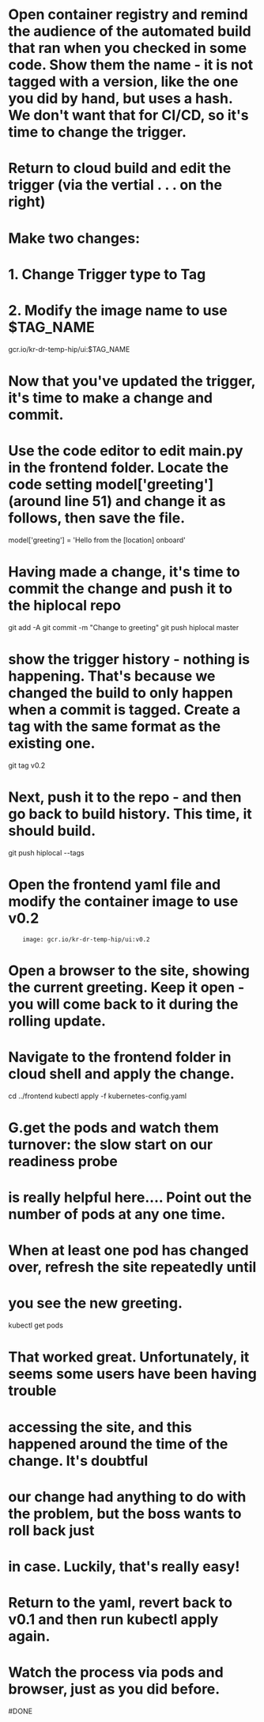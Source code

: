 # Open container registry and remind the audience of the automated build that ran when you checked in some code.  Show them the name - it is not tagged with a version, like the one you did by hand, but uses a hash. We don't want that for CI/CD, so it's time to change the trigger.

# Return to cloud build and edit the  trigger (via the vertial . . . on the right)

# Make two changes: 
# 1. Change Trigger type to Tag
# 2. Modify the image name to use $TAG_NAME

gcr.io/kr-dr-temp-hip/ui:$TAG_NAME

# Now that you've updated the trigger, it's time to make a change and commit.

# Use the code editor to edit main.py in the frontend folder. Locate the code setting model['greeting'] (around line 51) and change it as follows, then save the file.

 model['greeting'] = 'Hello from the [location] onboard'

# Having made a change, it's time to commit the change and push it to the hiplocal repo

git add -A
git commit -m "Change to greeting"
git push hiplocal master

# show the trigger history - nothing is happening. That's because we changed the build to only happen when a commit is tagged.  Create a tag with the same format as the existing one.

git tag v0.2

# Next, push it to the repo - and then go back to build history. This time, it should build.

git push hiplocal --tags


# Open the frontend yaml file and modify the container image to use v0.2

        image: gcr.io/kr-dr-temp-hip/ui:v0.2

# Open a browser to the site, showing the current greeting. Keep it open - you will come back to it during the rolling update.

# Navigate to the frontend folder in cloud shell and apply the change. 

cd ../frontend
kubectl apply -f kubernetes-config.yaml

# G.get the pods and watch them turnover: the slow start on our readiness probe 
# is really helpful here....  Point out the number of pods at any one time.  
# When at least one pod has changed over, refresh the site repeatedly until 
# you see the new greeting.

kubectl get pods

# That worked great. Unfortunately, it seems some users have been having trouble 
# accessing the site, and this happened around the time of the change. It's doubtful 
# our change had anything to do with the problem, but the boss wants to roll back just 
# in case. Luckily, that's really easy!

# Return to the yaml, revert back to v0.1 and then run kubectl apply again. 
# Watch the process via pods and browser, just as you did before.


#DONE